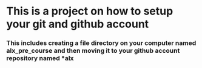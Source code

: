 # This is a project on how to setup your git and github account
### This includes creating a file directory on your computer named alx_pre_course and then moving it to your github account repository named *alx